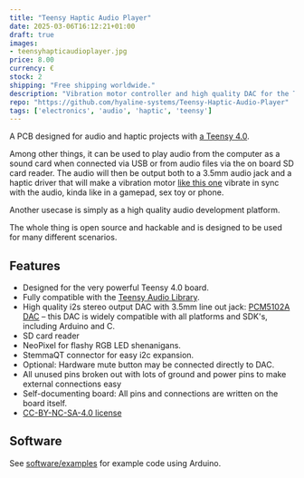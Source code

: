 ```yaml
---
title: "Teensy Haptic Audio Player"
date: 2025-03-06T16:12:21+01:00
draft: true
images:
- teensyhapticaudioplayer.jpg
price: 8.00
currency: €
stock: 2
shipping: "Free shipping worldwide."
description: "Vibration motor controller and high quality DAC for the Teensy 4.0."
repo: "https://github.com/hyaline-systems/Teensy-Haptic-Audio-Player"
tags: ['electronics', 'audio', 'haptic', 'teensy']
---
```


A PCB designed for audio and haptic projects with [a Teensy 4.0](https://www.pjrc.com/store/teensy40.html). 

Among other things, it can be used to play audio from the computer as a sound card when connected via USB or from audio files via the on board SD card reader. The audio will then be output both to a 3.5mm audio jack and a haptic driver that will make a vibration motor [like this one](https://www.adafruit.com/product/1201) vibrate in sync with the audio, kinda like in a gamepad, sex toy or phone.

Another usecase is simply as a high quality audio development platform.

The whole thing is open source and hackable and is designed to be used for many different scenarios.

## Features

- Designed for the very powerful Teensy 4.0 board.
- Fully compatible with the [Teensy Audio Library](https://www.pjrc.com/teensy/td_libs_Audio.html).
- High quality i2s stereo output DAC with 3.5mm line out jack: [PCM5102A DAC](https://www.ti.com/product/PCM5102A) – this DAC is widely compatible with all platforms and SDK's, including Arduino and C.
- SD card reader
- NeoPixel for flashy RGB LED shenanigans.
- StemmaQT connector for easy i2c expansion.
- Optional: Hardware mute button may be connected directly to DAC.
- All unused pins broken out with lots of ground and power pins to make external connections easy
- Self-documenting board: All pins and connections are written on the board itself.
- [CC-BY-NC-SA-4.0 license](https://creativecommons.org/licenses/by-nc-sa/4.0/)

## Software

See [software/examples](https://github.com/hyaline-systems/Teensy-Haptic-Audio-Player/tree/main/software/examples) for example code using Arduino.
